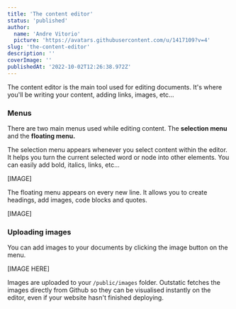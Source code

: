 ```yaml
---
title: 'The content editor'
status: 'published'
author:
  name: 'Andre Vitorio'
  picture: 'https://avatars.githubusercontent.com/u/1417109?v=4'
slug: 'the-content-editor'
description: ''
coverImage: ''
publishedAt: '2022-10-02T12:26:38.972Z'
---
```


The content editor is the main tool used for editing documents. It's where you'll be writing your content, adding links, images, etc…

### Menus

There are two main menus used while editing content. The **selection menu** and the **floating menu.**

The selection menu appears whenever you select content within the editor. It helps you turn the current selected word or node into other elements. You can easily add bold, italics, links, etc…

[IMAGE]

The floating menu appears on every new line. It allows you to create headings, add images, code blocks and quotes.

[IMAGE]

### Uploading images

You can add images to your documents by clicking the image button on the menu.

[IMAGE HERE]

Images are uploaded to your `/public/images` folder. Outstatic fetches the images directly from Github so they can be visualised instantly on the editor, even if your website hasn't finished deploying.
